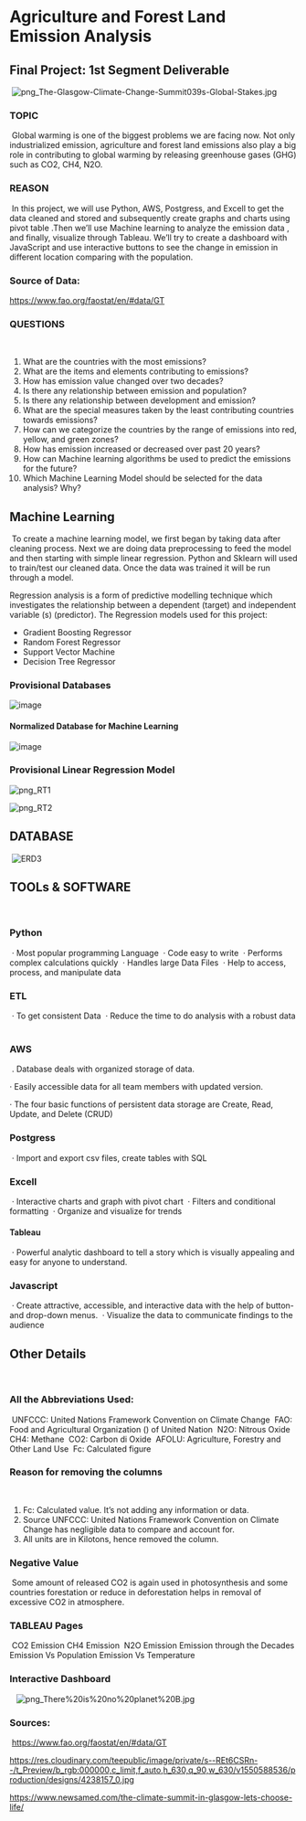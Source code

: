 # Agriculture and Forest Land Emission Analysis

## Final Project: 1st Segment Deliverable
​
![png_The-Glasgow-Climate-Change-Summit039s-Global-Stakes.jpg](https://github.com/bireshk/DataAnalyticsProject/blob/main/png/The-Glasgow-Climate-Change-Summit039s-Global-Stakes.jpg)
​
### TOPIC
​
Global warming is one of the biggest problems we are facing now. Not only industrialized emission, agriculture and forest land emissions also play a big role in contributing to global warming by releasing greenhouse gases (GHG) such as CO2, CH4, N2O. 
​
### REASON
​
In this project, we will use Python, AWS, Postgress, and Excell to get the data cleaned and stored and subsequently create graphs and charts using pivot table .Then we’ll use Machine learning to analyze the emission data , and finally, visualize through Tableau. We’ll try to create a dashboard with JavaScript and use interactive buttons to see the change in emission in different location comparing with the population.
​
​
### Source of Data:
https://www.fao.org/faostat/en/#data/GT
​
​
### QUESTIONS
​
1. What are the countries with the most emissions?
​
2. What are the items and elements contributing to emissions?
​
3. How has emission value changed over two decades?
​
4. Is there any relationship between emission and population?
​
5. Is there any relationship between development and emission?
​
6. What are the special measures taken by the least contributing countries towards emissions?
7. How can we categorize the countries by the range of emissions into red, yellow, and green zones?
​
8. How has emission increased or decreased over past 20 years?
​
9. How can Machine learning algorithms be used to predict the emissions for the future?
​
10. Which Machine Learning Model should be selected for the data analysis? Why?
​
​
## Machine Learning
​
To create a machine learning model, we first began by taking data after cleaning process. Next we are doing data preprocessing to feed the model and then starting with simple linear regression. Python and Sklearn will used to train/test our cleaned data. Once the data was trained it will be run through a model.
 
Regression analysis is a form of predictive modelling technique which investigates the relationship between a dependent (target) and independent variable (s) (predictor). The Regression models used for this project:
​
* Gradient Boosting Regressor
​
* Random Forest Regressor
​
* Support Vector Machine
​
* Decision Tree Regressor

### Provisional Databases

![image](https://user-images.githubusercontent.com/85472349/140445183-f2c514aa-a530-4eba-a13b-048694187c2f.png)


#### Normalized Database for Machine Learning

![image](https://user-images.githubusercontent.com/85472349/140445292-80a10a87-59ee-46fd-bdb9-087237c7a769.png)



### Provisional Linear Regression Model

![png_RT1](https://github.com/bireshk/DataAnalyticsProject/blob/x/graph/RT1.PNG)

![png_RT2](https://github.com/bireshk/DataAnalyticsProject/blob/x/graph/Rt2.PNG)
​
## DATABASE
​
![ERD3](https://user-images.githubusercontent.com/62515666/140249177-62c6a9f0-f349-4a16-9a1f-24876e764c80.png)
​
​
## TOOLs & SOFTWARE
​
### Python
​
· Most popular programming Language
​
· Code easy to write
​
· Performs complex calculations quickly
​
· Handles large Data Files
​
· Help to access, process, and manipulate data
​
### ETL
​
· To get consistent Data
​
· Reduce the time to do analysis with a robust data
​
### AWS
​
. Database deals with organized storage of data.

· Easily accessible data for all team members with updated version.

· The four basic functions of persistent data storage are Create, Read, Update, and Delete (CRUD)
​
### Postgress
​
· Import and export csv files, create tables with SQL
​
### Excell
​
· Interactive charts and graph with pivot chart
​
· Filters and conditional formatting
​
· Organize and visualize for trends
​
#### Tableau
​
· Powerful analytic dashboard to tell a story which is visually appealing and easy for anyone to understand.
​
### Javascript
​
· Create attractive, accessible, and interactive data with the help of button- and drop-down menus.
​
· Visualize the data to communicate findings to the audience
​
## Other Details
​
### All the Abbreviations Used:
​
UNFCCC: United Nations Framework Convention on Climate Change
​
FAO: Food and Agricultural Organization () of United Nation
​
N2O: Nitrous Oxide
​
CH4: Methane
​
CO2: Carbon di Oxide
​
AFOLU: Agriculture, Forestry and Other Land Use
​
Fc: Calculated figure
​
### Reason for removing the columns
​
1. Fc: Calculated value. It’s not adding any information or data.
​
2. Source UNFCCC: United Nations Framework Convention on Climate Change has negligible data to compare and account for.
​
3. All units are in Kilotons, hence removed the column.
​
### Negative Value
​
Some amount of released CO2 is again used in photosynthesis and some countries forestation or reduce in deforestation helps in removal of excessive CO2 in atmosphere.
​
### TABLEAU Pages
​
CO2 Emission CH4 Emission
​
N2O Emission Emission through the Decades
​
Emission Vs Population Emission Vs Temperature
​
### Interactive Dashboard
​
​
​
 ![png_There%20is%20no%20planet%20B.jpg](https://github.com/bireshk/DataAnalyticsProject/blob/main/png/There%20is%20no%20planet%20B.png)
 
 
 
### Sources:
​
https://www.fao.org/faostat/en/#data/GT

https://res.cloudinary.com/teepublic/image/private/s--REt6CSRn--/t_Preview/b_rgb:000000,c_limit,f_auto,h_630,q_90,w_630/v1550588536/production/designs/4238157_0.jpg

https://www.newsamed.com/the-climate-summit-in-glasgow-lets-choose-life/

